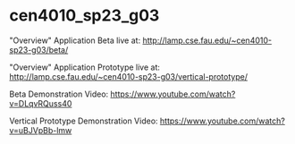 # cen4010_sp23_g03

"Overview" Application Beta live at:
http://lamp.cse.fau.edu/~cen4010-sp23-g03/beta/

"Overview" Application Prototype live at:
http://lamp.cse.fau.edu/~cen4010-sp23-g03/vertical-prototype/

Beta Demonstration Video:
https://www.youtube.com/watch?v=DLqvRQuss40

Vertical Prototype Demonstration Video:
https://www.youtube.com/watch?v=uBJVpBb-lmw

